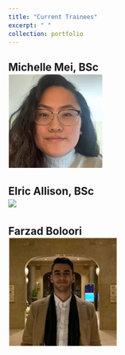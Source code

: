 ```yaml
---
title: "Current Trainees"
excerpt: " "
collection: portfolio
---
```


## Michelle Mei, BSc <br/><img src='/images/MMei.png'>

## Elric Allison, BSc <br/><img src='https://github.com/alkhazrb/baraa/blob/master/images/EAllison.png'>

## Farzad Boloori <br/><img src='/images/FBoloori.png'>
